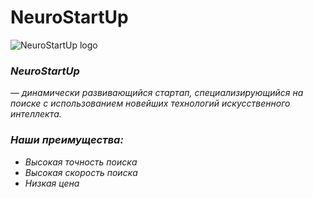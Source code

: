 # NeuroStartUp
![NeuroStartUp logo](https://camo.githubusercontent.com/79ee96a8b8fa098c44d1ca302006f24d008408a1c22fc13260437214d705a23d/68747470733a2f2f6e65746f6c6f67792d636f64652e6769746875622e696f2f6769742d686f6d65776f726b732f696e74726f64756374696f6e2f6173736574732f6c6f676f2e706e67)

### *NeuroStartUp* 
— *динамически развивающийся стартап, специализирующийся на поиске с использованием новейших технологий искусственного интеллекта.* 

### *Наши преимущества:*
 * *Высокая точность поиска*
 * *Высокая скорость поиска*
 * *Низкая цена*
